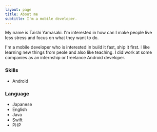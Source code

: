 ```yaml
---
layout: page
title: About me
subtitle: I'm a mobile developer.
---
```


My name is Taishi Yamasaki. 
I'm interested in how can I make people live less stress and focus on what they want to do.

I'm a mobile developer who is interested in build it fast, ship it first.
I like learning new things from peole and also like teaching.
I did work at some companies as an internship or freelance Android developer.


### Skills
- Android

### Language
- Japanese
- English
- Java
- Swift
- PHP
